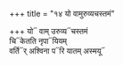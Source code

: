 +++
title = "१४ यो वामुरुव्यचस्तमं"

+++
यो᳓ वाम् उरुव्य᳓चस्तमं  
चि᳓केतति नृपा᳓यियम्  
वर्ति᳓र् अश्विना प᳓रि यातम् अस्मयू᳓